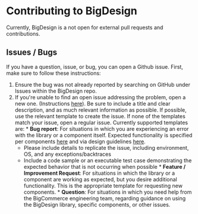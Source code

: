 # Contributing to BigDesign

Currently, BigDesign is a not open for external pull requests and contributions. 

## Issues / Bugs

If you have a question, issue, or bug, you can open a Github issue. First, make sure to follow these instructions:

  1. Ensure the bug was not already reported by searching on GitHub under Issues within the BigDesign repo.
  2. If you're unable to find an open issue addressing the problem, open a new one. (Instructions [here](https://help.github.com/en/articles/creating-an-issue)). Be sure to include a title and clear description, and as much relevant information as possible. If possible, use the relevant template to create the issue. If none of the templates match your issue, open a regular issue. Currently supported templates are:
  	* **Bug report**: For situations in which you are experiencing an error with the library or a component itself. Expected functionality is specified per components [here](developer.bigcommerce.com/big-design/) and via design guidelines [here](http://bigcommerce.design/bigdesign).
  		* Please include details to replicate the issue, including environment, OS, and any exceptions/backtraces
  		* Include a code sample or an executable test case demonstrating the expected behavior that is not occurring when possible
	* **Feature / Improvement Request**: For situations in which the library or a component are working as expected, but you desire additional functionality. This is the appropriate template for requesting new components.
	* **Question**: For situations in which you need help from the BigCommerce engineering team, regarding guidance on using the BigDesign library, specific components, or other issues.
